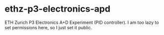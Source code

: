 # ethz-p3-electronics-apd
ETH Zurich P3 Electronics A+D Experiment (PID controller). I am too lazy to set permissions here, so I just set it public.

